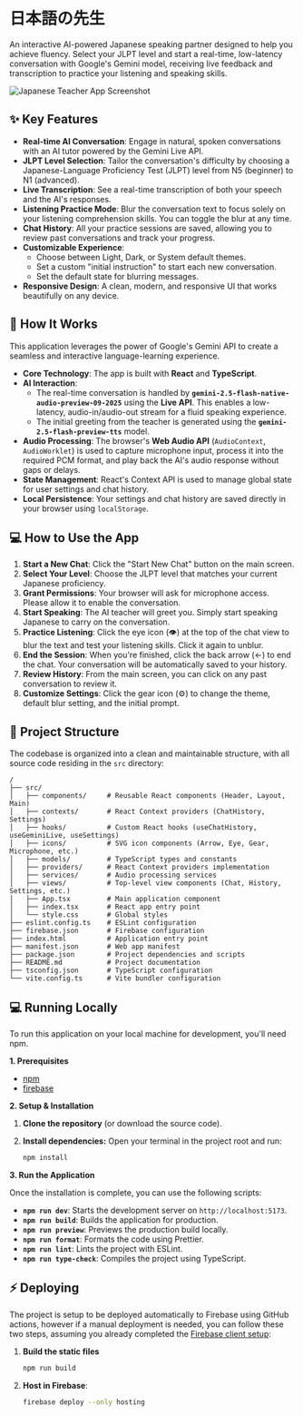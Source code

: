 # 日本語の先生

An interactive AI-powered Japanese speaking partner designed to help you achieve fluency. Select your JLPT level and start a real-time, low-latency conversation with Google's Gemini model, receiving live feedback and transcription to practice your listening and speaking skills.

![Japanese Teacher App Screenshot](https://storage.googleapis.com/aistudio-ux-team/prompts/58950/1721759020478.png)

## ✨ Key Features

- **Real-time AI Conversation**: Engage in natural, spoken conversations with an AI tutor powered by the Gemini Live API.
- **JLPT Level Selection**: Tailor the conversation's difficulty by choosing a Japanese-Language Proficiency Test (JLPT) level from N5 (beginner) to N1 (advanced).
- **Live Transcription**: See a real-time transcription of both your speech and the AI's responses.
- **Listening Practice Mode**: Blur the conversation text to focus solely on your listening comprehension skills. You can toggle the blur at any time.
- **Chat History**: All your practice sessions are saved, allowing you to review past conversations and track your progress.
- **Customizable Experience**:
  - Choose between Light, Dark, or System default themes.
  - Set a custom "initial instruction" to start each new conversation.
  - Set the default state for blurring messages.
- **Responsive Design**: A clean, modern, and responsive UI that works beautifully on any device.

## 🚀 How It Works

This application leverages the power of Google's Gemini API to create a seamless and interactive language-learning experience.

- **Core Technology**: The app is built with **React** and **TypeScript**.
- **AI Interaction**:
  - The real-time conversation is handled by **`gemini-2.5-flash-native-audio-preview-09-2025`** using the **Live API**. This enables a low-latency, audio-in/audio-out stream for a fluid speaking experience.
  - The initial greeting from the teacher is generated using the **`gemini-2.5-flash-preview-tts`** model.
- **Audio Processing**: The browser's **Web Audio API** (`AudioContext`, `AudioWorklet`) is used to capture microphone input, process it into the required PCM format, and play back the AI's audio response without gaps or delays.
- **State Management**: React's Context API is used to manage global state for user settings and chat history.
- **Local Persistence**: Your settings and chat history are saved directly in your browser using `localStorage`.

## 💻 How to Use the App

1.  **Start a New Chat**: Click the "Start New Chat" button on the main screen.
2.  **Select Your Level**: Choose the JLPT level that matches your current Japanese proficiency.
3.  **Grant Permissions**: Your browser will ask for microphone access. Please allow it to enable the conversation.
4.  **Start Speaking**: The AI teacher will greet you. Simply start speaking Japanese to carry on the conversation.
5.  **Practice Listening**: Click the eye icon (👁️) at the top of the chat view to blur the text and test your listening skills. Click it again to unblur.
6.  **End the Session**: When you're finished, click the back arrow (←) to end the chat. Your conversation will be automatically saved to your history.
7.  **Review History**: From the main screen, you can click on any past conversation to review it.
8.  **Customize Settings**: Click the gear icon (⚙️) to change the theme, default blur setting, and the initial prompt.

## 📁 Project Structure

The codebase is organized into a clean and maintainable structure, with all source code residing in the `src` directory:

```
/
├── src/
│   ├── components/     # Reusable React components (Header, Layout, Main)
│   ├── contexts/       # React Context providers (ChatHistory, Settings)
│   ├── hooks/          # Custom React hooks (useChatHistory, useGeminiLive, useSettings)
│   ├── icons/          # SVG icon components (Arrow, Eye, Gear, Microphone, etc.)
│   ├── models/         # TypeScript types and constants
│   ├── providers/      # React Context providers implementation
│   ├── services/       # Audio processing services
│   ├── views/          # Top-level view components (Chat, History, Settings, etc.)
│   ├── App.tsx         # Main application component
│   ├── index.tsx       # React app entry point
│   └── style.css       # Global styles
├── eslint.config.ts    # ESLint configuration
├── firebase.json       # Firebase configuration
├── index.html          # Application entry point
├── manifest.json       # Web app manifest
├── package.json        # Project dependencies and scripts
├── README.md           # Project documentation
├── tsconfig.json       # TypeScript configuration
└── vite.config.ts      # Vite bundler configuration
```

## 💻 Running Locally

To run this application on your local machine for development, you'll need npm.

**1. Prerequisites**

- [npm](https://www.npmjs.com/)
- [firebase](https://firebase.google.com/)

**2. Setup & Installation**

1.  **Clone the repository** (or download the source code).

2.  **Install dependencies:** Open your terminal in the project root and run:
    ```bash
    npm install
    ```

**3. Run the Application**

Once the installation is complete, you can use the following scripts:

- **`npm run dev`**: Starts the development server on `http://localhost:5173`.
- **`npm run build`**: Builds the application for production.
- **`npm run preview`**: Previews the production build locally.
- **`npm run format`**: Formats the code using Prettier.
- **`npm run lint`**: Lints the project with ESLint.
- **`npm run type-check`**: Compiles the project using TypeScript.

## ⚡ Deploying

The project is setup to be deployed automatically to Firebase using GitHub actions,
however if a manual deployment is needed, you can follow these two steps, assuming you already completed the [Firebase client setup](https://firebase.google.com/docs/hosting/quickstart):

1.  **Build the static files**

    ```bash
    npm run build
    ```

2.  **Host in Firebase**:
    ```bash
    firebase deploy --only hosting
    ```
